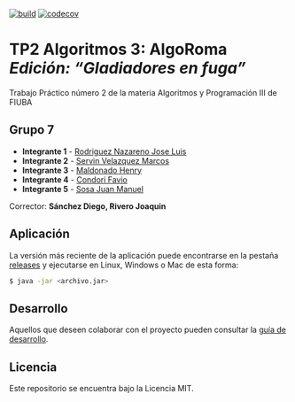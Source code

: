 [![build](https://github.com/RodriguezNazareno56/FIUBA-Algo3-TP2/actions/workflows/build.yml/badge.svg)](https://github.com/RodriguezNazareno56/FIUBA-Algo3-TP2/actions/workflows/build.yml) [![codecov](https://codecov.io/github/RodriguezNazareno56/FIUBA-Algo3-TP2/graph/badge.svg?token=A6M4WZMIMN)](https://codecov.io/github/RodriguezNazareno56/FIUBA-Algo3-TP2)

# TP2 Algoritmos 3: AlgoRoma *Edición: “Gladiadores en fuga”* 

Trabajo Práctico número 2 de la materia Algoritmos y Programación III de FIUBA

## Grupo 7

* **Integrante 1** - [Rodriguez Nazareno Jose Luis](https://github.com/RodriguezNazareno56)
* **Integrante 2** - [Servin Velazquez Marcos](https://github.com/mark-1594)
* **Integrante 3** - [Maldonado Henry](https://github.com/hmaldonado12)
* **Integrante 4** - [Condori Favio](https://github.com/fcondori10)
* **Integrante 5** - [Sosa Juan Manuel](https://github.com/jmsosaa)

Corrector: **Sánchez Diego, Rivero Joaquin**

## Aplicación

La versión más reciente de la aplicación puede encontrarse en la pestaña [releases](https://github.com/RodriguezNazareno56/FIUBA-Algo3-TP2/releases/latest) y ejecutarse en Linux, Windows o Mac de esta forma:

```bash
$ java -jar <archivo.jar>
```

## Desarrollo

Aquellos que deseen colaborar con el proyecto pueden consultar la [guía de desarrollo](./docs/Desarrollo.md).

## Licencia

Este repositorio se encuentra bajo la Licencia MIT.
